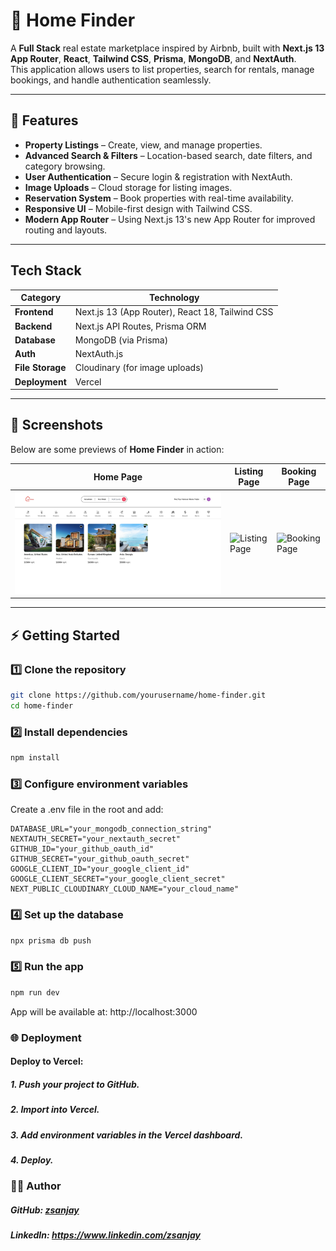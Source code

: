 # 🏡 Home Finder

A **Full Stack** real estate marketplace inspired by Airbnb, built with **Next.js 13 App Router**, **React**, **Tailwind CSS**, **Prisma**, **MongoDB**, and **NextAuth**.  
This application allows users to list properties, search for rentals, manage bookings, and handle authentication seamlessly.

---

## 🚀 Features

- **Property Listings** – Create, view, and manage properties.
- **Advanced Search & Filters** – Location-based search, date filters, and category browsing.
- **User Authentication** – Secure login & registration with NextAuth.
- **Image Uploads** – Cloud storage for listing images.
- **Reservation System** – Book properties with real-time availability.
- **Responsive UI** – Mobile-first design with Tailwind CSS.
- **Modern App Router** – Using Next.js 13's new App Router for improved routing and layouts.

---

## Tech Stack

| Category        | Technology |
|-----------------|------------|
| **Frontend**    | Next.js 13 (App Router), React 18, Tailwind CSS |
| **Backend**     | Next.js API Routes, Prisma ORM |
| **Database**    | MongoDB (via Prisma) |
| **Auth**        | NextAuth.js |
| **File Storage**| Cloudinary (for image uploads) |
| **Deployment**  | Vercel |

---

## 📸 Screenshots

Below are some previews of **Home Finder** in action:

| Home Page | Listing Page | Booking Page |
|-----------|--------------|--------------|
| ![Home Page](./screenshots/home.png) | ![Listing Page](./screenshots/listing.png) | ![Booking Page](./screenshots/booking.png) |


---

## ⚡ Getting Started

### 1️⃣ Clone the repository
```bash
git clone https://github.com/yourusername/home-finder.git
cd home-finder
```

### 2️⃣ Install dependencies
```bash
npm install
```

### 3️⃣ Configure environment variables

Create a .env file in the root and add:
```env
DATABASE_URL="your_mongodb_connection_string"
NEXTAUTH_SECRET="your_nextauth_secret"
GITHUB_ID="your_github_oauth_id"
GITHUB_SECRET="your_github_oauth_secret"
GOOGLE_CLIENT_ID="your_google_client_id"
GOOGLE_CLIENT_SECRET="your_google_client_secret"
NEXT_PUBLIC_CLOUDINARY_CLOUD_NAME="your_cloud_name"
```

### 4️⃣ Set up the database
```bash
npx prisma db push
```

### 5️⃣ Run the app
```bash
npm run dev
```
App will be available at: http://localhost:3000


### 🌐 Deployment

#### Deploy to Vercel:
##### 1. Push your project to GitHub.
##### 2. Import into Vercel.
##### 3. Add environment variables in the Vercel dashboard.
##### 4. Deploy.

### 🧑‍💻 Author

##### GitHub: [zsanjay](https://github.com/zsanjay)
##### LinkedIn: https://www.linkedin.com/zsanjay
